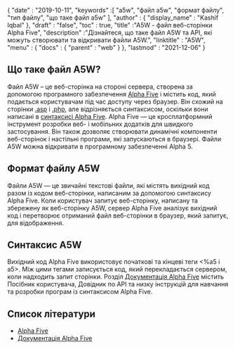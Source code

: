 {
  "date" : "2019-10-11",
  "keywords" :[ "a5w", "файл a5w", "формат файлу", "тип файлу", "що таке файл a5w" ],
  "author" : {
    "display_name" : "Kashif Iqbal"
},
  "draft" : "false",
  "toc" : true,
  "title" :"A5W - файл веб-сторінки Alpha Five",
  "description" :"Дізнайтеся, що таке файл A5W та API, які можуть створювати та відкривати файли A5W.",
  "linktitle" : "A5W",
  "menu" : {
    "docs" : {
      "parent" : "web"
}
},
  "lastmod" : "2021-12-06"
}

## Що таке файл A5W?

Файл A5W – це веб-сторінка на стороні сервера, створена за допомогою програмного забезпечення [Alpha Five](https://www.alphasoftware.com/) і містить код, який подається користувачам під час доступу через браузер. Він схожий на сторінки [.asp](/uk/web/asp/) і [.php](/uk/web/php/), але відрізняється синтаксисом, оскільки вони написані в [синтаксисі Alpha Five](https://documentation.alphasoftware.com/documentation/pages/GettingStarted/index.html). Alpha Five — це кросплатформний інструмент розробки веб- і мобільних додатків для швидкого застосування. Він також дозволяє створювати динамічні компоненти веб-сторінок і настільні програми, які запускаються в браузері. Файли A5W можна відкривати в програмному забезпеченні Alpha 5.

## Формат файлу A5W

Файли A5W — це звичайні текстові файли, які містять вихідний код разом із кодом веб-сторінки, написаним за допомогою синтаксису Alpha Five. Коли користувач запитує веб-сторінку, написану та збережену як веб-сторінку A5W, сервер Alpha Five аналізує вихідний код і перетворює отриманий файл веб-сторінки в браузер, який запитує, для відображення.

## Синтаксис A5W

Вихідний код Alpha Five використовує початкові та кінцеві теги <%a5 і a5>. Між цими тегами записується код, який перекладається сервером, коли надходить запит сторінки. Розділ [Документація Alpha Five](https://documentation.alphasoftware.com/documentation/pages/index.html) містить Посібник користувача, Довідник по API та низку інструкцій для навчання та розробки програм із синтаксисом Alpha Five.

## Список літератури

* [Alpha Five](https://www.alphasoftware.com/)
* [Документація Alpha Five](https://documentation.alphasoftware.com/documentation/pages/index.html)

